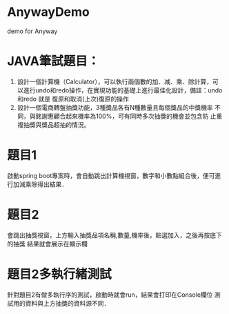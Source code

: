 # AnywayDemo
demo for Anyway


# JAVA筆試題目：
1. 設計一個計算機（Calculator），可以執行兩個數的加、减、乘、除計算，可
   以進行undo和redo操作，在實現功能的基礎上進行最佳化設計，備註：undo
   和redo 就是 復原和取消(上次)復原的操作
2. 設計一個電商轉盤抽獎功能，3種獎品各有N種數量且每個獎品的中獎機率
   不同，與銘謝惠顧合起來機率為100%，可有同時多次抽獎的機會並包含防
   止重複抽獎與獎品超抽的情況。

# 題目1
啟動spring boot專案時，會自動跳出計算機視窗，數字和小數點組合後，便可進行加減乘除得出結果． 

# 題目2
會跳出抽獎視窗，上方輸入抽獎品項名稱,數量,機率後，點選加入，之後再按底下的抽獎
結果就會展示在顯示欄

# 題目2多執行緒測試
針對題目2有做多執行序的測試，啟動時就會run，結果會打印在Console欄位
測試用的資料與上方抽獎的資料源不同．
